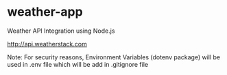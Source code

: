 # weather-app
Weather API Integration using Node.js 

http://api.weatherstack.com





Note: For security reasons, Environment Variables (dotenv package) will be used in .env file which will be add in .gitignore file
